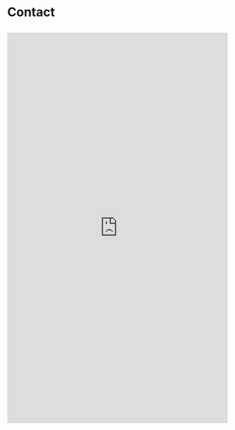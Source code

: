 # Contact

## <a href="https://www.facebook.com/gil.fuser" target="_blank"><i class="fab fa-facebook"></i></a> <a href="https://www.instagram.com/gilfuser/" target="_blank"><i class="fab fa-instagram"></i></a> <a href="https://twitter.com/gilfuser" target="_blank"><i class="fab fa-twitter"></i></a> <a href="https://soundcloud.com/gilfuser/" target="_blank"><i class="fab fa-soundcloud"></i></a> <a href="https://www.youtube.com/channel/UCSXZcK_yL5zBBkTBZRWGxBg" target="_blank"><i class="fab fa-youtube"></i></a> <a href="https://vimeo.com/user1647525" target="_blank"><i class="fab fa-vimeo-v"></i></a> <a href="https://o-caderno-onde-estiver.tumblr.com/" target="_blank"><i class="fab fa-tumblr"></i></a> <a href="https://www.mixcloud.com/gilfuser/" target="_blank"><i class="fab fa-mixcloud"></i></a> <a href="https://github.com/gilfuser/" target="_blank"><i class="fab fa-github"></i></a>

<iframe src="https://docs.google.com/forms/d/e/1FAIpQLScVH_ZGZkN95pgQOEhHB3xJR727a6Ar_nEG1_NnR-__th5OfQ/viewform?embedded=true" style="width:100%;height:892px" frameborder="0" marginheight="0" marginwidth="0">Loading...</iframe>
